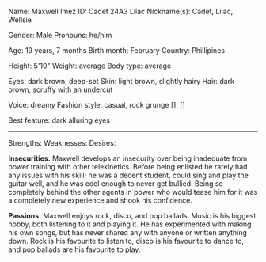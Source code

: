 Name: Maxwell Imez
ID: Cadet 24A3 Lilac
Nickname(s): Cadet, Lilac, Wellsie

Gender: Male
Pronouns: he/him

Age: 19 years, 7 months
Birth month: February
Country: Phillipines

Height: 5'10"
Weight: average
Body type: average

Eyes: dark brown, deep-set
Skin: light brown, slightly hairy
Hair: dark brown, scruffy with an undercut

Voice: dreamy
Fashion style: casual, rock grunge
[]: []

Best feature: dark alluring eyes

---
Strengths:
Weaknesses:
Desires:

**Insecurities.**
Maxwell develops an insecurity over being inadequate from power training with other telekinetics. Before being enlisted he rarely had any issues with his skill; he was a decent student, could sing and play the guitar well, and he was cool enough to never get bullied. Being so completely behind the other agents in power who would tease him for it was a completely new experience and shook his confidence.

**Passions.**
Maxwell enjoys rock, disco, and pop ballads. Music is his biggest hobby, both listening to it and playing it. He has experimented with making his own songs, but has never shared any with anyone or written anything down. Rock is his favourite to listen to, disco is his favourite to dance to, and pop ballads are his favourite to play.